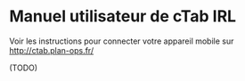 # Manuel utilisateur de cTab IRL

Voir les instructions pour connecter votre appareil mobile sur http://ctab.plan-ops.fr/ 

(TODO)